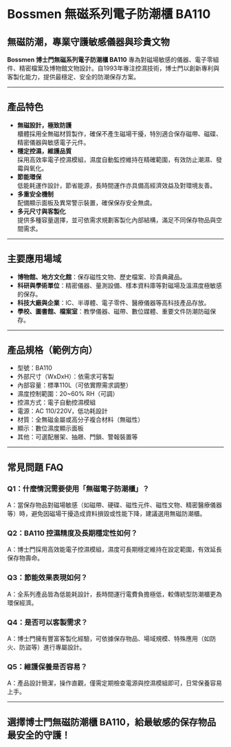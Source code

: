 # Bossmen 無磁系列電子防潮櫃 BA110

## 無磁防潮，專業守護敏感儀器與珍貴文物

**Bossmen 博士門無磁系列電子防潮櫃 BA110** 專為對磁場敏感的儀器、電子零組件、精密檔案及博物館文物設計。自1993年專注控濕技術，博士門以創新專利與客製化能力，提供最穩定、安全的防潮保存方案。

---

## 產品特色

- **無磁設計，極致防護**  
  櫃體採用全無磁材質製作，確保不產生磁場干擾，特別適合保存磁帶、磁碟、精密儀器與敏感電子元件。
- **穩定控濕，維護品質**  
  採用高效率電子控濕模組，濕度自動監控維持在精確範圍，有效防止潮濕、發霉與氧化。
- **節能環保**  
  低能耗運作設計，節省能源，長時間運作亦具備高經濟效益及對環境友善。
- **多重安全機制**  
  配備顯示面板及異常警示裝置，確保保存安全無虞。
- **多元尺寸與客製化**  
  提供多種容量選擇，並可依需求規劃客製化內部結構，滿足不同保存物品與空間需求。

---

## 主要應用場域

- **博物館、地方文化館**：保存磁性文物、歷史檔案、珍貴典藏品。
- **科研與學術單位**：精密儀器、量測設備、樣本資料庫等對磁場及溫濕度極敏感的保存。
- **科技大廠與企業**：IC、半導體、電子零件、醫療儀器等高科技產品存放。
- **學校、圖書館、檔案室**：教學儀器、磁帶、數位媒體、重要文件防潮防磁保存。

---

## 產品規格（範例方向）

- 型號：BA110
- 外部尺寸（WxDxH）：依需求可客製
- 內部容量：標準110L（可依實際需求調整）
- 濕度控制範圍：20~60% RH（可調）
- 控濕方式：電子自動控濕模組
- 電源：AC 110/220V，低功耗設計
- 材質：全無磁金屬或高分子複合材料（無磁性）
- 顯示：數位濕度顯示面板
- 其他：可選配層架、抽屜、門鎖、警報裝置等

---

## 常見問題 FAQ

### Q1：什麼情況需要使用「無磁電子防潮櫃」？
A：當保存物品對磁場敏感（如磁帶、硬碟、磁性元件、磁性文物、精密醫療儀器等）時，避免因磁場干擾造成資料損毀或性能下降，建議選用無磁防潮櫃。

### Q2：BA110 控濕精度及長期穩定性如何？
A：博士門採用高效能電子控濕模組，濕度可長期穩定維持在設定範圍，有效延長保存物壽命。

### Q3：節能效果表現如何？
A：全系列產品皆為低能耗設計，長時間運行電費負擔極低，較傳統型防潮櫃更為環保經濟。

### Q4：是否可以客製需求？
A：博士門擁有豐富客製化經驗，可依據保存物品、場域規模、特殊應用（如防火、防盜等）進行專屬設計。

### Q5：維護保養是否容易？
A：產品設計簡潔，操作直觀，僅需定期檢查電源與控濕模組即可，日常保養容易上手。

---

## 選擇博士門無磁防潮櫃 BA110，給最敏感的保存物品最安全的守護！